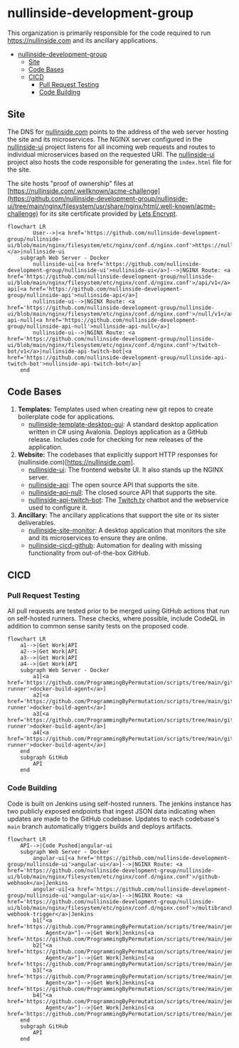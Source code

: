 # nullinside-development-group

This organization is primarily responsible for the code required to run https://nullinside.com and its ancillary
applications.

<!-- TOC -->
* [nullinside-development-group](#nullinside-development-group)
  * [Site](#site)
  * [Code Bases](#code-bases)
  * [CICD](#cicd)
    * [Pull Request Testing](#pull-request-testing)
    * [Code Building](#code-building)
<!-- TOC -->

## Site

The DNS for [nullinside.com](https://nullinside.com) points to the address of the web server hosting the site and
its microservices. The NGINX server configured in the [nullinside-ui](https://github.com/nullinside-development-group/nullinside-ui)
project listens for all incoming web requests and routes to individual microservices based on the requested URI. The
[nullinside-ui](https://github.com/nullinside-development-group/nullinside-ui) project also hosts the code responsible
for generating the `index.html` file for the site.

The site hosts "proof of ownership" files at [https://nullinside.com/.wellknown/acme-challenge](https://github.com/nullinside-development-group/nullinside-ui/tree/main/nginx/filesystem/usr/share/nginx/html/.well-known/acme-challenge)
for its site certificate provided by [Lets Encrypt](https://letsencrypt.org/).

```mermaid
flowchart LR
        User-->|<a href='https://github.com/nullinside-development-group/nullinside-ui/blob/main/nginx/filesystem/etc/nginx/conf.d/nginx.conf'>https://nullinside.com...</a>|nullinside-ui
    subgraph Web Server - Docker
        nullinside-ui[<a href='https://github.com/nullinside-development-group/nullinside-ui'>nullinside-ui</a>]-->|NGINX Route: <a href='https://github.com/nullinside-development-group/nullinside-ui/blob/main/nginx/filesystem/etc/nginx/conf.d/nginx.conf'>/api/v1</a>|nullinside-api[<a href='https://github.com/nullinside-development-group/nullinside-api'>nullinside-api</a>]
        nullinside-ui-->|NGINX Route: <a href='https://github.com/nullinside-development-group/nullinside-ui/blob/main/nginx/filesystem/etc/nginx/conf.d/nginx.conf'>/null/v1</a>|nullinside-api-null[<a href='https://github.com/nullinside-development-group/nullinside-api-null'>nullinside-api-null</a>]
        nullinside-ui-->|NGINX Route: <a href='https://github.com/nullinside-development-group/nullinside-ui/blob/main/nginx/filesystem/etc/nginx/conf.d/nginx.conf'>/twitch-bot/v1</a>|nullinside-api-twitch-bot[<a href='https://github.com/nullinside-development-group/nullinside-api-twitch-bot'>nullinside-api-twitch-bot</a>]
    end
```

## Code Bases

1. **Templates:** Templates used when creating new git repos to create boilerplate code for applications.
   * [nullinside-template-desktop-gui](https://github.com/nullinside-development-group/nullinside-template-desktop-gui): A
     standard desktop application written in C# using Avalonia. Deploys application as a GitHub release. Includes code
     for checking for new releases of the application. 
2. **Website:** The codebases that explicitly support HTTP responses for (nullinside.com)[https://nullinside.com].
   * [nullinside-ui](https://github.com/nullinside-development-group/nullinside-ui): The frontend website UI. It also
     stands up the NGINX server.
   * [nullinside-api](https://github.com/nullinside-development-group/nullinside-api): The open source API that supports
     the site.
   * [nullinside-api-null](https://github.com/nullinside-development-group/nullinside-api-null): The closed source API
     that supports the site.
   * [nullinside-api-twitch-bot](https://github.com/nullinside-development-group/nullinside-api-twitch-bot): The
     [Twitch.tv](https://twitch.tv) chatbot and the webservice used to configure it.
3. **Ancillary:** The ancillary applications that support the site or its sister deliverables.
   * [nullinside-site-monitor](https://github.com/nullinside-development-group/nullinside-site-monitor): A desktop
     application that monitors the site and its microservices to ensure they are online.
   * [nullinside-cicd-github](https://github.com/nullinside-development-group/nullinside-cicd-github): Automation for
     dealing with missing functionality from out-of-the-box GitHub.   

## CICD

### Pull Request Testing

All pull requests are tested prior to be merged using GitHub actions that run on self-hosted runners. These checks,
where possible, include CodeQL in addition to common sense sanity tests on the proposed code.

```mermaid
flowchart LR
    a1-->|Get Work|API
    a2-->|Get Work|API
    a3-->|Get Work|API
    a4-->|Get Work|API
    subgraph Web Server - Docker
        a1[<a href='https://github.com/ProgrammingByPermutation/scripts/tree/main/github-runner'>docker-build-agent</a>]
        a2[<a href='https://github.com/ProgrammingByPermutation/scripts/tree/main/github-runner'>docker-build-agent</a>]
        a3[<a href='https://github.com/ProgrammingByPermutation/scripts/tree/main/github-runner'>docker-build-agent</a>]
        a4[<a href='https://github.com/ProgrammingByPermutation/scripts/tree/main/github-runner'>docker-build-agent</a>]
    end
    subgraph GitHub
        API
    end
```

### Code Building

Code is built on Jenkins using self-hosted runners. The jenkins instance has two publicly exposed endpoints that ingest
JSON data indicating when updates are made to the GitHub codebase. Updates to each codebase's `main` branch
automatically triggers builds and deploys artifacts.

```mermaid
flowchart LR
    API-->|Code Pushed|angular-ui
    subgraph Web Server - Docker
        angular-ui[<a href='https://github.com/nullinside-development-group/nullinside-ui'>angular-ui</a>]-->|NGINX Route: <a href='https://github.com/nullinside-development-group/nullinside-ui/blob/main/nginx/filesystem/etc/nginx/conf.d/nginx.conf'>/github-webhook</a>|Jenkins
        angular-ui[<a href='https://github.com/nullinside-development-group/nullinside-ui'>angular-ui</a>]-->|NGINX Route: <a href='https://github.com/nullinside-development-group/nullinside-ui/blob/main/nginx/filesystem/etc/nginx/conf.d/nginx.conf'>/multibranch-webhook-trigger</a>|Jenkins
        b1["<a href='https://github.com/ProgrammingByPermutation/scripts/tree/main/jenkins'>Build
            Agent</a>"]-->|Get Work|Jenkins[<a href='https://github.com/ProgrammingByPermutation/scripts/tree/main/jenkins'>jenkins</a>]
        b2["<a href='https://github.com/ProgrammingByPermutation/scripts/tree/main/jenkins'>Build
            Agent</a>"]-->|Get Work|Jenkins[<a href='https://github.com/ProgrammingByPermutation/scripts/tree/main/jenkins'>jenkins</a>]
        b3["<a href='https://github.com/ProgrammingByPermutation/scripts/tree/main/jenkins'>Build
            Agent</a>"]-->|Get Work|Jenkins[<a href='https://github.com/ProgrammingByPermutation/scripts/tree/main/jenkins'>jenkins</a>]
        b4["<a href='https://github.com/ProgrammingByPermutation/scripts/tree/main/jenkins'>Build
            Agent</a>"]-->|Get Work|Jenkins[<a href='https://github.com/ProgrammingByPermutation/scripts/tree/main/jenkins'>jenkins</a>]
    end
    subgraph GitHub
        API
    end
```
